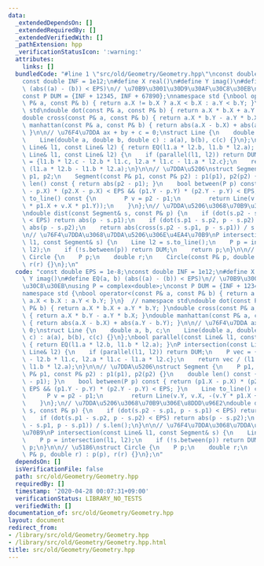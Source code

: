 ```yaml
---
data:
  _extendedDependsOn: []
  _extendedRequiredBy: []
  _extendedVerifiedWith: []
  _pathExtension: hpp
  _verificationStatusIcon: ':warning:'
  attributes:
    links: []
  bundledCode: "#line 1 \"src/old/Geometry/Geometry.hpp\"\nconst double EPS = 1e-8;\n\
    const double INF = 1e12;\n#define X real()\n#define Y imag()\n#define EQ(a, b)\
    \ (abs((a) - (b)) < EPS)\n// \u70B9\u3001\u30D9\u30AF\u30C8\u30EB\nusing P = complex<double>;\n\
    const P DUM = {INF + 12345, INF + 67890};\nnamespace std {\nbool operator<(const\
    \ P& a, const P& b) { return a.X != b.X ? a.X < b.X : a.Y < b.Y; }\n}  // namespace\
    \ std\ndouble dot(const P& a, const P& b) { return a.X * b.X + a.Y * b.Y; }\n\
    double cross(const P& a, const P& b) { return a.X * b.Y - a.Y * b.X; }\ndouble\
    \ manhattan(const P& a, const P& b) { return abs(a.X - b.X) + abs(a.Y - b.Y);\
    \ }\n\n// \u76F4\u7DDA ax + by + c = 0;\nstruct Line {\n    double a, b, c;\n\
    \    Line(double a, double b, double c) : a(a), b(b), c(c) {}\n};\nbool parallel(const\
    \ Line& l1, const Line& l2) { return EQ(l1.a * l2.b, l1.b * l2.a); }\nP intersection(const\
    \ Line& l1, const Line& l2) {\n    if (parallel(l1, l2)) return DUM;\n    P vec\
    \ = {l1.b * l2.c - l2.b * l1.c, l2.a * l1.c - l1.a * l2.c};\n    return vec /\
    \ (l1.a * l2.b - l1.b * l2.a);\n}\n\n// \u7DDA\u5206\nstruct Segment {\n    P\
    \ p1, p2;\n    Segment(const P& p1, const P& p2) : p1(p1), p2(p2) {}\n    double\
    \ len() const { return abs(p2 - p1); }\n    bool between(P p) const { return (p1.X\
    \ - p.X) * (p2.X - p.X) < EPS && (p1.Y - p.Y) * (p2.Y - p.Y) < EPS; }\n    Line\
    \ to_line() const {\n        P v = p2 - p1;\n        return Line(v.Y, v.X, -(v.Y\
    \ * p1.X + v.X * p1.Y));\n    }\n};\n// \u7DDA\u5206\u3068\u70B9\u306E\u8DDD\u96E2\
    \ndouble dist(const Segment& s, const P& p) {\n    if (dot(s.p2 - s.p1, p - s.p1)\
    \ < EPS) return abs(p - s.p1);\n    if (dot(s.p1 - s.p2, p - s.p2) < EPS) return\
    \ abs(p - s.p2);\n    return abs(cross(s.p2 - s.p1, p - s.p1)) / s.len();\n}\n\
    \n// \u76F4\u7DDA\u3068\u7DDA\u5206\u306E\u4EA4\u70B9\nP intersection(const Line&\
    \ l1, const Segment& s) {\n    Line l2 = s.to_line();\n    P p = intersection(l1,\
    \ l2);\n    if (!s.between(p)) return DUM;\n    return p;\n}\n\n// \u5186\nstruct\
    \ Circle {\n    P p;\n    double r;\n    Circle(const P& p, double r) : p(p),\
    \ r(r) {}\n};\n"
  code: "const double EPS = 1e-8;\nconst double INF = 1e12;\n#define X real()\n#define\
    \ Y imag()\n#define EQ(a, b) (abs((a) - (b)) < EPS)\n// \u70B9\u3001\u30D9\u30AF\
    \u30C8\u30EB\nusing P = complex<double>;\nconst P DUM = {INF + 12345, INF + 67890};\n\
    namespace std {\nbool operator<(const P& a, const P& b) { return a.X != b.X ?\
    \ a.X < b.X : a.Y < b.Y; }\n}  // namespace std\ndouble dot(const P& a, const\
    \ P& b) { return a.X * b.X + a.Y * b.Y; }\ndouble cross(const P& a, const P& b)\
    \ { return a.X * b.Y - a.Y * b.X; }\ndouble manhattan(const P& a, const P& b)\
    \ { return abs(a.X - b.X) + abs(a.Y - b.Y); }\n\n// \u76F4\u7DDA ax + by + c =\
    \ 0;\nstruct Line {\n    double a, b, c;\n    Line(double a, double b, double\
    \ c) : a(a), b(b), c(c) {}\n};\nbool parallel(const Line& l1, const Line& l2)\
    \ { return EQ(l1.a * l2.b, l1.b * l2.a); }\nP intersection(const Line& l1, const\
    \ Line& l2) {\n    if (parallel(l1, l2)) return DUM;\n    P vec = {l1.b * l2.c\
    \ - l2.b * l1.c, l2.a * l1.c - l1.a * l2.c};\n    return vec / (l1.a * l2.b -\
    \ l1.b * l2.a);\n}\n\n// \u7DDA\u5206\nstruct Segment {\n    P p1, p2;\n    Segment(const\
    \ P& p1, const P& p2) : p1(p1), p2(p2) {}\n    double len() const { return abs(p2\
    \ - p1); }\n    bool between(P p) const { return (p1.X - p.X) * (p2.X - p.X) <\
    \ EPS && (p1.Y - p.Y) * (p2.Y - p.Y) < EPS; }\n    Line to_line() const {\n  \
    \      P v = p2 - p1;\n        return Line(v.Y, v.X, -(v.Y * p1.X + v.X * p1.Y));\n\
    \    }\n};\n// \u7DDA\u5206\u3068\u70B9\u306E\u8DDD\u96E2\ndouble dist(const Segment&\
    \ s, const P& p) {\n    if (dot(s.p2 - s.p1, p - s.p1) < EPS) return abs(p - s.p1);\n\
    \    if (dot(s.p1 - s.p2, p - s.p2) < EPS) return abs(p - s.p2);\n    return abs(cross(s.p2\
    \ - s.p1, p - s.p1)) / s.len();\n}\n\n// \u76F4\u7DDA\u3068\u7DDA\u5206\u306E\u4EA4\
    \u70B9\nP intersection(const Line& l1, const Segment& s) {\n    Line l2 = s.to_line();\n\
    \    P p = intersection(l1, l2);\n    if (!s.between(p)) return DUM;\n    return\
    \ p;\n}\n\n// \u5186\nstruct Circle {\n    P p;\n    double r;\n    Circle(const\
    \ P& p, double r) : p(p), r(r) {}\n};\n"
  dependsOn: []
  isVerificationFile: false
  path: src/old/Geometry/Geometry.hpp
  requiredBy: []
  timestamp: '2020-04-28 00:07:31+09:00'
  verificationStatus: LIBRARY_NO_TESTS
  verifiedWith: []
documentation_of: src/old/Geometry/Geometry.hpp
layout: document
redirect_from:
- /library/src/old/Geometry/Geometry.hpp
- /library/src/old/Geometry/Geometry.hpp.html
title: src/old/Geometry/Geometry.hpp
---
```

